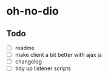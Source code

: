 # oh-no-dio

## Todo
- [ ] readme
- [ ] make client a bit better with ajax js
- [ ] changelog
- [ ] tidy up listener scripts